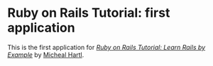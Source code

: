 # Ruby on Rails Tutorial: first application

This is the first application for 
[*Ruby on Rails Tutorial: Learn Rails by Example*](http://railstutorial.org/) by [Micheal Hartl](http://michealhartl.com/).